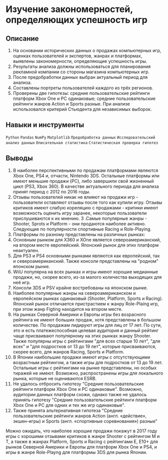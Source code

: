 # Изучение закономерностей, определяющих успешность игр
## Описание
1. На основании исторических данных о продажах компьютерных игр, оценках пользователей и экспертов, жанрах и платформах, выявлены закономерности, определяющие успешность игры.
2. Результаты анализа должны использоваться для планирования рекламной компании со стороны магазина компьютерных игр.
3. После предобработки данных выбран актуальный период для анализа.
4. Составлены портреты пользователей каждого из трёх регионов.
5. Проверены две гипотезы: средние пользовательские рейтинги платформ Xbox One и PC одинаковые; средние пользовательские рейтинги жанров Action и Sports разные. При анализе использовался критерий Стьюдента для независимых выборок.
## Навыки и инструменты
`Python` `Pandas` `NumPy` `Matplotlib` `Предобработка данных` `Исследовательский анализ данных` `Описательная статистика` `Статистическая проверка гипотез`
## Выводы
1. В наиболее перспективными по продажам платформами являются Xbox One, PS4 и, отчасти, Nintendo 3DS. Остальные платформы или имеют меньшие продажи (PC), либо завершили свой жизненный цикл (PS3, Xbox 360). В качестве актуального периода для анализа принят период с 2012 по 2016 годы.
2. Отзывы пользователей никак не влияют на продажи игр - пользователи оставляют отзывы после того как купили игру. Отзывы критиков имеют слабую кореляцию с продажами - критики имеют возможность оценить игру заранее, некоторые пользователи прислушиваются к их мнению.
3 .Самые популярные жанры - Shooter, Sprots и Platform - они продаются наиболее активно. Следующие по популярности спортивные Racing и Role-Playing.
4. Платформы по разному представлены на различных рынках:
 1. Основным рынком для X360 и XOne является североамериканский, на втором месте европейский. Японский рынок для этих платформ неактуален.
 2. Для PS3 и PS4 основными рынками являются как европейский, так и североамериканский. Также консоли представлены на "родном" японском рынке.
 3. WiiU популярна на всех рынках и игры имеют хорошие медианные продажи, но, скорее всего, из-за малого количества выходящих для неё игр.
 4. Консоли 3DS и PSV крайне востребованы на японском рынке.
5. Наиболее популярные жанры на североамериканском и европейском рынках одинаковый (Shooter, Platform, Sports и Racing). Японский рынок отличается пристрастием к жанру Role-Plaing игр, при этом жанр Figting находится на втором месте.
6. На рынках Северной Америки и Европы игры без возрасного рейтинга не имеют больших продаж, хотя представлены в большом количестве. По продажам лидируют игры для лиц от 17 лет. По сути, это и есть платежеспособная целевая аудитория и данный рейтинг чаще присваивают популярному на этих рынках жанру Shooter. Также популярны игры с рейтингами "для всех старше 10 лет", "для всех" и "для подростков от 13 до 19 лет", которые присваиваются, скорее всего, для жанров Racing, Sports и Platform.
7. В Японии наибольшие продажи имеют игры с отсутствующими возрастным рейтингом, а также игры для подростков от 13 до 19 лет. Остальные игры с рейтингами на рынке представлены, но особых тиражей не имеют. Возможно, распространены игры для локального рынка, которые не оцениваются ESRB.
8. Не удалось отбросить гипотезу "Средние пользовательские рейтинги платформ Xbox One и PC одинаковые". Возможно, аудитории данных платформ схожи, однако также не удалось принять гипотезу "Средние пользовательские рейтинги платформ Xbox One и PC для одних и тех же игр одинаковые".
9. Также принята альтернативная гипотеза "Средние пользовательские рейтинги жанров Action (англ. «действие», экшен-игры) и Sports (англ. «спортивные соревнования») разные"

Можно ожидать, что наиболее хорошие продажи покажут в 2017 году игры с хорошими отзывами критиков в жанре Shooter с рейтингом M и T, а также в жанрах Platform, Sports и Racing с рейтингами E, E10+ для рынков Северной Америки и Европы для платформ Xbox One и PS4, и игры в жанре Role-Playng для платформы 3DS для рынка Японии.
